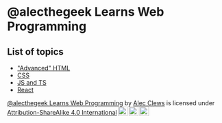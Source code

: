 # @alecthegeek Learns Web Programming

## List of topics

* ["Advanced" HTML](docs/html.md)
* [CSS](docs/css.md)
* [JS and TS](js-ts.md)
* [React](docs/react.md)


<p xmlns:dct="http://purl.org/dc/terms/" xmlns:cc="http://creativecommons.org/ns#"><a rel="cc:attributionURL" property="dct:title" href="https://github.com/alecthegeek/learn-web-programming">@alecthegeek Learns Web Programming</a> by <a rel="cc:attributionURL dct:creator" property="cc:attributionName" href="https://github.com/alecthegeek">Alec Clews</a> is licensed under <a rel="license" href="https://creativecommons.org/licenses/by-sa/4.0?ref=chooser-v1" target="_blank" rel="license noopener noreferrer" style="display:inline-block;">Attribution-ShareAlike 4.0 International<img style="height:22px!important;margin-left:3px;vertical-align:text-bottom;" src="https://mirrors.creativecommons.org/presskit/icons/cc.svg?ref=chooser-v1"><img style="height:22px!important;margin-left:3px;vertical-align:text-bottom;" src="https://mirrors.creativecommons.org/presskit/icons/by.svg?ref=chooser-v1"><img style="height:22px!important;margin-left:3px;vertical-align:text-bottom;" src="https://mirrors.creativecommons.org/presskit/icons/sa.svg?ref=chooser-v1"></a></p>
